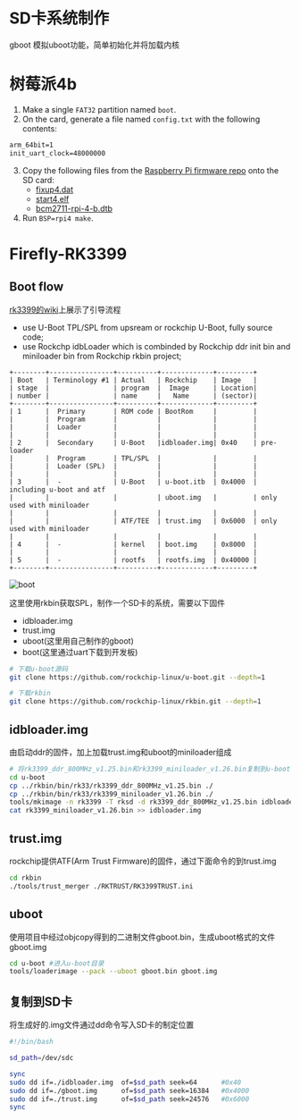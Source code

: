 
# SD卡系统制作

gboot 模拟uboot功能，简单初始化并将加载内核  

# 树莓派4b

1. Make a single `FAT32` partition named `boot`.
2. On the card, generate a file named `config.txt` with the following contents:

```txt
arm_64bit=1
init_uart_clock=48000000
```
3. Copy the following files from the [Raspberry Pi firmware repo](https://github.com/raspberrypi/firmware/tree/master/boot) onto the SD card:
    - [fixup4.dat](https://github.com/raspberrypi/firmware/raw/master/boot/fixup4.dat)
    - [start4.elf](https://github.com/raspberrypi/firmware/raw/master/boot/start4.elf)
    - [bcm2711-rpi-4-b.dtb](https://github.com/raspberrypi/firmware/raw/master/boot/bcm2711-rpi-4-b.dtb)
4. Run `BSP=rpi4 make`.


# Firefly-RK3399

## Boot flow

[rk3399的wiki](http://opensource.rock-chips.com/wiki_Boot_option)上展示了引导流程

- use U-Boot TPL/SPL from upsream or rockchip U-Boot, fully source code;
- use Rockchp idbLoader which is combinded by Rockchip ddr init bin and miniloader bin from Rockchip rkbin project;

```empty
+--------+----------------+----------+-------------+---------+
| Boot   | Terminology #1 | Actual   | Rockchip    | Image   |
| stage  |                | program  |  Image      | Location|
| number |                | name     |   Name      | (sector)|
+--------+----------------+----------+-------------+---------+
| 1      |  Primary       | ROM code | BootRom     |         |
|        |  Program       |          |             |         |
|        |  Loader        |          |             |         |
|        |                |          |             |         |
| 2      |  Secondary     | U-Boot   |idbloader.img| 0x40    | pre-loader
|        |  Program       | TPL/SPL  |             |         |
|        |  Loader (SPL)  |          |             |         |
|        |                |          |             |         |
| 3      |  -             | U-Boot   | u-boot.itb  | 0x4000  | including u-boot and atf
|        |                |          | uboot.img   |         | only used with miniloader
|        |                |          |             |         |
|        |                | ATF/TEE  | trust.img   | 0x6000  | only used with miniloader
|        |                |          |             |         |
| 4      |  -             | kernel   | boot.img    | 0x8000  |
|        |                |          |             |         |
| 5      |  -             | rootfs   | rootfs.img  | 0x40000 |
+--------+----------------+----------+-------------+---------+
```

![boot](http://opensource.rock-chips.com/wiki_File:Rockchip_bootflow20181122.jpg)

这里使用rkbin获取SPL，制作一个SD卡的系统，需要以下固件

- idbloader.img
- trust.img
- uboot(这里用自己制作的gboot)
- boot(这里通过uart下载到开发板)

```bash
# 下载u-boot源码
git clone https://github.com/rockchip-linux/u-boot.git --depth=1

# 下载rkbin
git clone https://github.com/rockchip-linux/rkbin.git --depth=1
```

## idbloader.img

由启动ddr的固件，加上加载trust.img和uboot的miniloader组成

```bash
# 将rk3399_ddr_800MHz_v1.25.bin和rk3399_miniloader_v1.26.bin复制到u-boot目录下
cd u-boot
cp ../rkbin/bin/rk33/rk3399_ddr_800MHz_v1.25.bin ./
cp ../rkbin/bin/rk33/rk3399_miniloader_v1.26.bin ./
tools/mkimage -n rk3399 -T rksd -d rk3399_ddr_800MHz_v1.25.bin idbloader.img
cat rk3399_miniloader_v1.26.bin >> idbloader.img
```

## trust.img

rockchip提供ATF(Arm Trust Firmware)的固件，通过下面命令的到trust.img

```bash
cd rkbin
./tools/trust_merger ./RKTRUST/RK3399TRUST.ini
```

## uboot

使用项目中经过objcopy得到的二进制文件gboot.bin，生成uboot格式的文件gboot.img

```bash
cd u-boot #进入u-boot目录
tools/loaderimage --pack --uboot gboot.bin gboot.img
```

## 复制到SD卡

将生成好的.img文件通过dd命令写入SD卡的制定位置

```bash
#!/bin/bash

sd_path=/dev/sdc

sync
sudo dd if=./idbloader.img  of=$sd_path seek=64      #0x40
sudo dd if=./gboot.img      of=$sd_path seek=16384   #0x4000
sudo dd if=./trust.img      of=$sd_path seek=24576   #0x6000
sync
```
